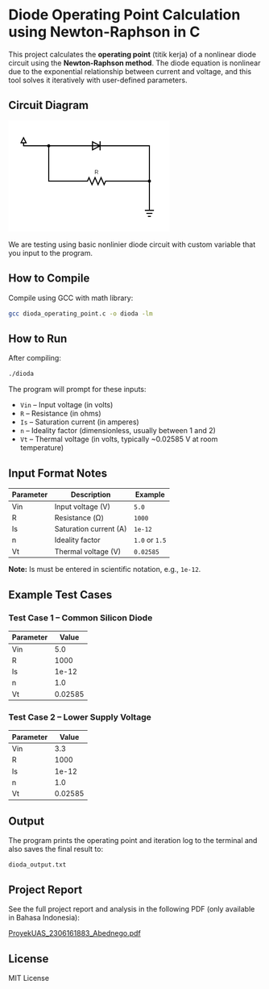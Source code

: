# Diode Operating Point Calculation using Newton-Raphson in C

This project calculates the **operating point** (titik kerja) of a nonlinear diode circuit using the **Newton-Raphson method**. The diode equation is nonlinear due to the exponential relationship between current and voltage, and this tool solves it iteratively with user-defined parameters.

## Circuit Diagram

![Circuit](img/circuit.png)

We are testing using basic nonlinier diode circuit with custom variable that you input to the program.

## How to Compile

Compile using GCC with math library:

```bash
gcc dioda_operating_point.c -o dioda -lm
````

## How to Run

After compiling:

```bash
./dioda
```

The program will prompt for these inputs:

* `Vin` – Input voltage (in volts)
* `R` – Resistance (in ohms)
* `Is` – Saturation current (in amperes)
* `n` – Ideality factor (dimensionless, usually between 1 and 2)
* `Vt` – Thermal voltage (in volts, typically \~0.02585 V at room temperature)

## Input Format Notes

| Parameter | Description            | Example        |
| --------- | ---------------------- | -------------- |
| Vin       | Input voltage (V)      | `5.0`          |
| R         | Resistance (Ω)         | `1000`         |
| Is        | Saturation current (A) | `1e-12`        |
| n         | Ideality factor        | `1.0` or `1.5` |
| Vt        | Thermal voltage (V)    | `0.02585`      |

**Note:** Is must be entered in scientific notation, e.g., `1e-12`.

## Example Test Cases

### Test Case 1 – Common Silicon Diode

| Parameter | Value   |
| --------- | ------- |
| Vin       | 5.0     |
| R         | 1000    |
| Is        | 1e-12   |
| n         | 1.0     |
| Vt        | 0.02585 |


### Test Case 2 – Lower Supply Voltage

| Parameter | Value   |
| --------- | ------- |
| Vin       | 3.3     |
| R         | 1000    |
| Is        | 1e-12   |
| n         | 1.0     |
| Vt        | 0.02585 |


## Output

The program prints the operating point and iteration log to the terminal and also saves the final result to:

```
dioda_output.txt
```

## Project Report

See the full project report and analysis in the following PDF (only available in Bahasa Indonesia):

[ProyekUAS\_2306161883\_Abednego.pdf](./ProyekUAS_2306161883_Abednego.pdf)

## License

MIT License

